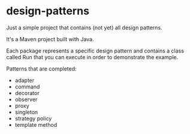 # design-patterns

Just a simple project that contains (not yet) all design patterns.

It's a Maven project built with Java.

Each package represents a specific design pattern and contains a class called Run that 
you can execute in order to demonstrate the example.

Patterns that are completed:
- adapter
- command
- decorator
- observer
- proxy
- singleton
- strategy policy
- template method
